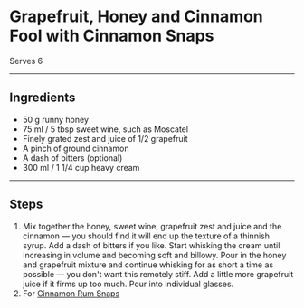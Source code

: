 # Grapefruit, Honey and Cinnamon Fool with Cinnamon Snaps

Serves 6

---

## Ingredients

* 50 g runny honey 
* 75 ml / 5 tbsp sweet wine, such as Moscatel
* Finely grated zest and juice of 1/2 grapefruit
* A pinch of ground cinnamon
* A dash of bitters (optional)
* 300 ml / 1 1/4 cup heavy cream

---

## Steps

1.  Mix together the honey, sweet wine, grapefruit zest and juice and the cinnamon — you should find it will end up the texture of a thinnish syrup. Add a dash of bitters if you like. Start whisking the cream until increasing in volume and becoming soft and billowy. Pour in the honey and grapefruit mixture and continue whisking for as short a time as possible — you don't want this remotely stiff. Add a little more grapefruit juice if it firms up too much. Pour into individual glasses.
2.  For [Cinnamon Rum Snaps](https://github.com/EanNewton/Citrus/blob/master/Desserts/Cinnamon%20Rum%20Snaps.md)